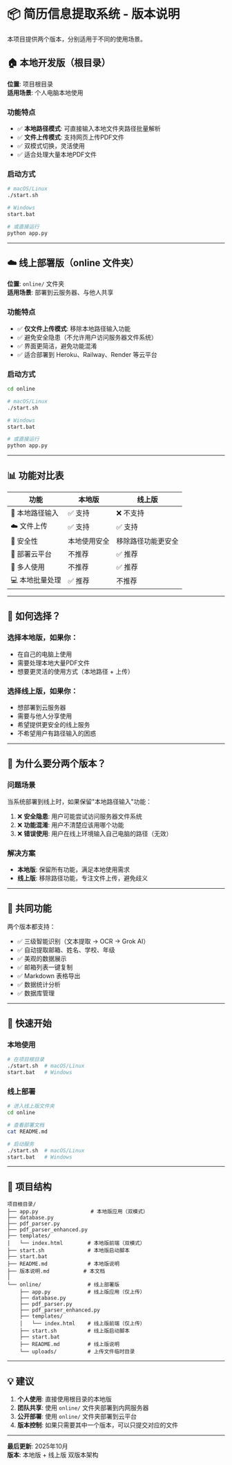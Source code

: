 # 📦 简历信息提取系统 - 版本说明

本项目提供两个版本，分别适用于不同的使用场景。

## 🏠 本地开发版（根目录）

**位置**: 项目根目录  
**适用场景**: 个人电脑本地使用

### 功能特点
- ✅ **本地路径模式**: 可直接输入本地文件夹路径批量解析
- ✅ **文件上传模式**: 支持网页上传PDF文件
- ✅ 双模式切换，灵活使用
- ✅ 适合处理大量本地PDF文件

### 启动方式
```bash
# macOS/Linux
./start.sh

# Windows
start.bat

# 或直接运行
python app.py
```

---

## ☁️ 线上部署版（online 文件夹）

**位置**: `online/` 文件夹  
**适用场景**: 部署到云服务器、与他人共享

### 功能特点
- ✅ **仅文件上传模式**: 移除本地路径输入功能
- ✅ 避免安全隐患（不允许用户访问服务器文件系统）
- ✅ 界面更简洁，避免功能混淆
- ✅ 适合部署到 Heroku、Railway、Render 等云平台

### 启动方式
```bash
cd online

# macOS/Linux
./start.sh

# Windows
start.bat

# 或直接运行
python app.py
```

---

## 📊 功能对比表

| 功能 | 本地版 | 线上版 |
|------|--------|--------|
| 📁 本地路径输入 | ✅ 支持 | ❌ 不支持 |
| ☁️ 文件上传 | ✅ 支持 | ✅ 支持 |
| 🔐 安全性 | 本地使用安全 | 移除路径功能更安全 |
| 🚀 部署云平台 | 不推荐 | ✅ 推荐 |
| 👥 多人使用 | 不推荐 | ✅ 推荐 |
| 💻 本地批量处理 | ✅ 推荐 | 不推荐 |

---

## 🤔 如何选择？

### 选择本地版，如果你：
- 在自己的电脑上使用
- 需要处理本地大量PDF文件
- 想要更灵活的使用方式（本地路径 + 上传）

### 选择线上版，如果你：
- 想部署到云服务器
- 需要与他人分享使用
- 希望提供更安全的线上服务
- 不希望用户有路径输入的困惑

---

## 🔄 为什么要分两个版本？

### 问题场景
当系统部署到线上时，如果保留"本地路径输入"功能：
1. ❌ **安全隐患**: 用户可能尝试访问服务器文件系统
2. ❌ **功能混淆**: 用户不清楚应该用哪个功能
3. ❌ **错误使用**: 用户在线上环境输入自己电脑的路径（无效）

### 解决方案
- **本地版**: 保留所有功能，满足本地使用需求
- **线上版**: 移除路径功能，专注文件上传，避免歧义

---

## 📝 共同功能

两个版本都支持：
- ✅ 三级智能识别（文本提取 → OCR → Grok AI）
- ✅ 自动提取邮箱、姓名、学校、年级
- ✅ 美观的数据展示
- ✅ 邮箱列表一键复制
- ✅ Markdown 表格导出
- ✅ 数据统计分析
- ✅ 数据库管理

---

## 🚀 快速开始

### 本地使用
```bash
# 在项目根目录
./start.sh  # macOS/Linux
start.bat   # Windows
```

### 线上部署
```bash
# 进入线上版文件夹
cd online

# 查看部署文档
cat README.md

# 启动服务
./start.sh  # macOS/Linux
start.bat   # Windows
```

---

## 📁 项目结构

```
项目根目录/
├── app.py                 # 本地版应用（双模式）
├── database.py
├── pdf_parser.py
├── pdf_parser_enhanced.py
├── templates/
│   └── index.html        # 本地版前端（双模式）
├── start.sh              # 本地版启动脚本
├── start.bat
├── README.md             # 本地版说明
├── 版本说明.md           # 本文档
│
└── online/               # 线上部署版
    ├── app.py            # 线上版应用（仅上传）
    ├── database.py
    ├── pdf_parser.py
    ├── pdf_parser_enhanced.py
    ├── templates/
    │   └── index.html    # 线上版前端（仅上传）
    ├── start.sh          # 线上版启动脚本
    ├── start.bat
    ├── README.md         # 线上版说明
    └── uploads/          # 上传文件临时目录
```

---

## 💡 建议

1. **个人使用**: 直接使用根目录的本地版
2. **团队共享**: 使用 `online/` 文件夹部署到内网服务器
3. **公开部署**: 使用 `online/` 文件夹部署到云平台
4. **版本控制**: 如果只需要其中一个版本，可以只提交对应的文件

---

**最后更新**: 2025年10月  
**版本**: 本地版 + 线上版 双版本架构

